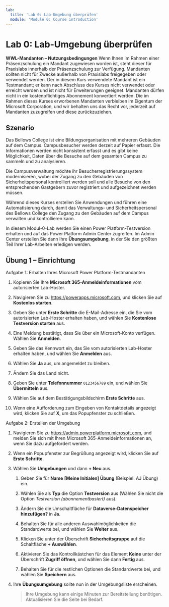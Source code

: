 ```yaml
---
lab:
  title: 'Lab 0: Lab-Umgebung überprüfen'
  module: 'Module 0: Course introduction'
---
```


# Lab 0: Lab-Umgebung überprüfen

**WWL-Mandanten – Nutzungsbedingungen** Wenn Ihnen im Rahmen einer Präsenzschulung ein Mandant zugewiesen worden ist, steht dieser für Praxislabs innerhalb der Präsenzschulung zur Verfügung. Mandanten sollten nicht für Zwecke außerhalb von Praxislabs freigegeben oder verwendet werden. Der in diesem Kurs verwendete Mandant ist ein Testmandant; er kann nach Abschluss des Kurses nicht verwendet oder erreicht werden und ist nicht für Erweiterungen geeignet. Mandanten dürfen nicht in ein kostenpflichtiges Abonnement konvertiert werden. Die im Rahmen dieses Kurses erworbenen Mandanten verbleiben im Eigentum der Microsoft Corporation, und wir behalten uns das Recht vor, jederzeit auf Mandanten zuzugreifen und diese zurückzuziehen. 

## Szenario

Das Bellows College ist eine Bildungsorganisation mit mehreren Gebäuden auf dem Campus. Campusbesucher werden derzeit auf Papier erfasst. Die Informationen werden nicht konsistent erfasst und es gibt keine Möglichkeit, Daten über die Besuche auf dem gesamten Campus zu sammeln und zu analysieren.

Die Campusverwaltung möchte ihr Besucherregistrierungssystem modernisieren, wobei der Zugang zu den Gebäuden von Sicherheitspersonal kontrolliert werden soll und alle Besuche von den entsprechenden Gastgebern zuvor registriert und aufgezeichnet werden müssen. 

Während dieses Kurses erstellen Sie Anwendungen und führen eine Automatisierung durch, damit das Verwaltungs- und Sicherheitspersonal des Bellows College den Zugang zu den Gebäuden auf dem Campus verwalten und kontrollieren kann.

In diesem Modul-0-Lab werden Sie einen Power Platform-Testversion erhalten und auf das Power Platform Admin Center zugreifen. Im Admin Center erstellen Sie dann Ihre **Übungsumgebung**, in der Sie den größten Teil Ihrer Lab-Arbeiten erledigen werden.


## Übung 1 – Einrichtung

Aufgabe 1: Erhalten Ihres Microsoft Power Platform-Testmandanten

1.  Kopieren Sie Ihre **Microsoft 365-Anmeldeinformationen** vom autorisierten Lab-Hoster. 

1.  Navigieren Sie zu <https://powerapps.microsoft.com>, und klicken Sie auf **Kostenlos starten**.

1.  Geben Sie unter **Erste Schritte** die E-Mail-Adresse ein, die Sie vom autorisierten Lab-Hoster erhalten haben, und wählen Sie **Kostenlose Testversion starten** aus. 

1.  Eine Meldung bestätigt, dass Sie über ein Microsoft-Konto verfügen. Wählen Sie **Anmelden**. 

1.  Geben Sie das Kennwort ein, das Sie vom autorisierten Lab-Hoster erhalten haben, und wählen Sie **Anmelden** aus.

1.  Wählen Sie **Ja** aus, um angemeldet zu bleiben. 

1.  Ändern Sie das Land nicht. 

1.  Geben Sie unter **Telefonnummer** `0123456789` ein, und wählen Sie **Übermitteln** aus. 

1.  Wählen Sie auf dem Bestätigungsbildschirm **Erste Schritte** aus. 

1.  Wenn eine Aufforderung zum Eingeben von Kontaktdetails angezeigt wird, klicken Sie auf **X**, um das Popupfenster zu schließen. 


Aufgabe 2: Erstellen der Umgebung

1.  Navigieren Sie zu <https://admin.powerplatform.microsoft.com>, und melden Sie sich mit Ihren Microsoft 365-Anmeldeinformationen an, wenn Sie dazu aufgefordert werden. 

1.  Wenn ein Popupfenster zur Begrüßung angezeigt wird, klicken Sie auf **Erste Schritte**. 

1.  Wählen Sie **Umgebungen** und dann **+ Neu** aus.

    1. Geben Sie für **Name**  **[Meine Initialen] Übung** (Beispiel: AJ Übung) ein.

    1. Wählen Sie als **Typ** die Option **Testversion** aus (Wählen Sie nicht die Option *Testversion (abonnementbasiert)* aus).

    1. Ändern Sie die Umschaltfläche für **Dataverse-Datenspeicher hinzufügen?** in **Ja**. 

    1. Behalten Sie für alle anderen Auswahlmöglichkeiten die Standardwerte bei, und wählen Sie **Weiter** aus. 

    1. Klicken Sie unter der Überschrift **Sicherheitsgruppe** auf die Schaltfläche **+ Auswählen**.

    1. Aktivieren Sie das Kontrollkästchen für das Element **Keine** unter der Überschrift **Zugriff öffnen**, und wählen Sie dann **Fertig** aus.

    1. Behalten Sie für die restlichen Optionen die Standardwerte bei, und wählen Sie **Speichern** aus.

1.  Ihre **Übungsumgebung** sollte nun in der Umgebungsliste erscheinen. 

    > Ihre Umgebung kann einige Minuten zur Bereitstellung benötigen. Aktualisieren Sie die Seite bei Bedarf.


